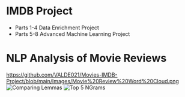 # IMDB Project
- Parts 1-4 Data Enrichment Project
- Parts 5-8 Advanced Machine Learning Project


# NLP Analysis of Movie Reviews
https://github.com/VALDE021/Movies-IMDB-Project/blob/main/Images/Movie%20Review%20Word%20Cloud.png
![Comparing Lemmas](https://github.com/VALDE021/Movies-IMDB-Project/assets/134979886/f04a2a46-9d23-4833-bcb1-4c998ddf5202)
![Top 5 NGrams](https://github.com/VALDE021/Movies-IMDB-Project/assets/134979886/79bd35ab-cfc9-4ce5-bfcf-40be9747583d)
